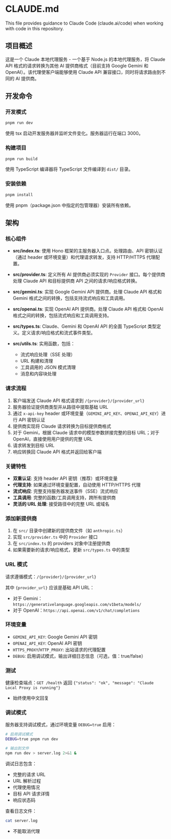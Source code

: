 # CLAUDE.md

This file provides guidance to Claude Code (claude.ai/code) when working with code in this repository.

## 项目概述

这是一个 Claude 本地代理服务 - 一个基于 Node.js 的本地代理服务，将 Claude API 格式的请求转换为其他 AI 提供商格式（目前支持 Google Gemini 和 OpenAI）。该代理使客户端能够使用 Claude API 兼容接口，同时将请求路由到不同的 AI 提供商。

## 开发命令

### 开发模式
```bash
pnpm run dev
```
使用 tsx 启动开发服务器并监听文件变化。服务器运行在端口 3000。

### 构建项目
```bash
pnpm run build
```
使用 TypeScript 编译器将 TypeScript 文件编译到 `dist/` 目录。

### 安装依赖
```bash
pnpm install
```
使用 pnpm（package.json 中指定的包管理器）安装所有依赖。

## 架构

### 核心组件

- **src/index.ts**: 使用 Hono 框架的主服务器入口点。处理路由、API 密钥认证（通过 header 或环境变量）和代理请求转发，支持 HTTP/HTTPS 代理配置。

- **src/provider.ts**: 定义所有 AI 提供商必须实现的 `Provider` 接口。每个提供商处理 Claude API 和目标提供商 API 之间的请求/响应格式转换。

- **src/gemini.ts**: 实现 Google Gemini API 提供商。处理 Claude API 格式和 Gemini 格式之间的转换，包括支持流式响应和工具调用。

- **src/openai.ts**: 实现 OpenAI API 提供商。处理 Claude API 格式和 OpenAI 格式之间的转换，包括流式响应和工具调用支持。

- **src/types.ts**: Claude、Gemini 和 OpenAI API 的全面 TypeScript 类型定义。定义请求/响应格式和流式事件类型。

- **src/utils.ts**: 实用函数，包括：
  - 流式响应处理（SSE 处理）
  - URL 构建和清理
  - 工具调用的 JSON 模式清理
  - 消息和内容块处理

### 请求流程

1. 客户端发送 Claude API 格式请求到 `/{provider}/{provider_url}`
2. 服务器验证提供商类型并从路径中提取基础 URL
3. 通过 `x-api-key` header 或环境变量（`GEMINI_API_KEY`、`OPENAI_API_KEY`）进行 API 密钥认证
4. 提供商实现将 Claude 请求转换为目标提供商格式
5. 对于 Gemini，根据 Claude 请求中的模型参数拼接完整的目标 URL；对于 OpenAI，直接使用用户提供的完整 URL
6. 请求转发到目标 URL
7. 响应转换回 Claude API 格式并返回给客户端

### 关键特性

- **双重认证**: 支持 header API 密钥（推荐）或环境变量
- **代理支持**: 如果通过环境变量配置，自动使用 HTTP/HTTPS 代理
- **流式响应**: 完整支持服务器发送事件（SSE）流式响应
- **工具调用**: 完整的函数/工具调用支持，跨所有提供商
- **灵活的 URL 处理**: 接受路径中的完整 URL 或域名

### 添加新提供商

1. 在 `src/` 目录中创建新的提供商文件（如 `anthropic.ts`）
2. 实现 `src/provider.ts` 中的 `Provider` 接口
3. 在 `src/index.ts` 的 providers 对象中注册提供商
4. 如果需要新的请求/响应格式，更新 `src/types.ts` 中的类型

### URL 模式

请求遵循模式：`/{provider}/{provider_url}`

其中 `{provider_url}` 应该是基础 API URL：
- 对于 Gemini：`https://generativelanguage.googleapis.com/v1beta/models/`
- 对于 OpenAI：`https://api.openai.com/v1/chat/completions`

### 环境变量

- `GEMINI_API_KEY`: Google Gemini API 密钥
- `OPENAI_API_KEY`: OpenAI API 密钥
- `HTTPS_PROXY`/`HTTP_PROXY`: 出站请求的代理配置
- `DEBUG`: 启用调试模式，输出详细日志信息（可选，值：true/false）

### 测试

健康检查端点：`GET /health` 返回 `{"status": "ok", "message": "Claude Local Proxy is running"}`
- 始终使用中文回复

### 调试模式

服务器支持调试模式，通过环境变量 `DEBUG=true` 启用：

```bash
# 启用调试模式
DEBUG=true pnpm run dev

# 输出到文件
npm run dev > server.log 2>&1 &
```

调试日志包含：
- 完整的请求 URL
- URL 解析过程
- 代理使用情况
- 目标 API 请求详情
- 响应状态码

查看日志文件：
```bash
cat server.log
```
- 不能取消代理